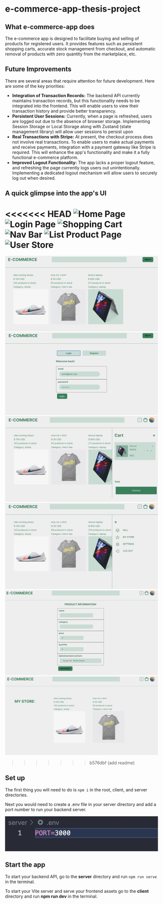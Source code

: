 # e-commerce-app-thesis-project

## What e-commerce-app does

The e-commerce app is designed to facilitate buying and selling of products for registered users. It provides features such as persistent shopping carts, accurate stock management from checkout, and automatic removal of products with zero quantity from the marketplace, etc.

## Future Improvements

There are several areas that require attention for future development. Here are some of the key priorities:

- **Integration of Transaction Records:** The backend API currently maintains transaction records, but this functionality needs to be integrated into the frontend. This will enable users to view their transaction history and provide better transparency.
- **Persistent User Sessions:** Currently, when a page is refreshed, users are logged out due to the absence of browser storage. Implementing Session Storage or Local Storage along with Zustand (state management library) will allow user sessions to persist upon
- **Real Transactions with Stripe:** At present, the checkout process does not involve real transactions. To enable users to make actual payments and receive payments, integration with a payment gateway like Stripe is required. This will enhance the app's functionality and make it a fully functional e-commerce platform.
- **Improved Logout Functionality:** The app lacks a proper logout feature, and refreshing the page currently logs users out unintentionally. Implementing a dedicated logout mechanism will allow users to securely log out when desired.

## A quick glimpse into the app's UI

<<<<<<< HEAD
![Home Page](<Screenshot 2023-06-18 at 6.46.13 PM.png>)
![Login Page](<Screenshot 2023-06-18 at 6.46.53 PM.png>)
![Shopping Cart](<Screenshot 2023-06-18 at 6.47.10 PM.png>)
![Nav Bar](<Screenshot 2023-06-18 at 6.47.37 PM.png>)
![List Product Page](<Screenshot 2023-06-18 at 6.47.56 PM.png>)
![User Store](<Screenshot 2023-06-18 at 6.48.08 PM.png>)
=======
![Home Page](/app%20screenshots/Screenshot%202023-06-18%20at%206.46.13%20PM.png)
![Login Page](/app%20screenshots/Screenshot%202023-06-18%20at%206.46.53%20PM.png)
![Shopping Cart](/app%20screenshots/Screenshot%202023-06-18%20at%206.47.10%20PM.png)
![Nav Bar](/app%20screenshots/Screenshot%202023-06-18%20at%206.47.37%20PM.png)
![List Product Page](/app%20screenshots/Screenshot%202023-06-18%20at%206.47.56%20PM.png)
![User Store](/app%20screenshots/Screenshot%202023-06-18%20at%206.48.08%20PM.png)

> > > > > > > b576dbf (add readme)

## Set up

The first thing you will need to do is `npm i` in the root, client, and server directories.

Next you would need to create a .env file in your server directory and add a port number to run your backend server.

![Setting up port number in .env](image.png)

## Start the app

To start your backend API, go to the **server** directory and run `npm run serve` in the terminal.

To start your Vite server and serve your frontend assets go to the **client** directory and run **npm run dev** in the terminal.

